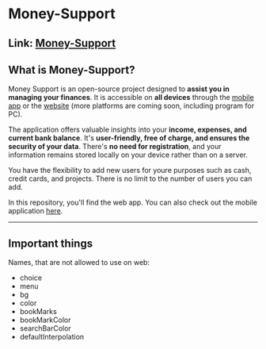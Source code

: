 # Money-Support
## Link: [Money-Support](https://buldes.github.io/money-support/)


What is Money-Support?
---
Money Support is an open-source project designed to **assist you in managing your finances**. It is accessible on **all devices** through the [mobile app](https://github.com/Buldes/Money-Support-Mobile_App) or the [website](https://buldes.github.io/money-support/) (more platforms are coming soon, including program for PC).

The application offers valuable insights into your **income, expenses, and current bank balance**. It's **user-friendly, free of charge, and ensures the security of your data**. There's **no need for registration**, and your information remains stored locally on your device rather than on a server.

You have the flexibility to add new users for youre purposes such as cash, credit cards, and projects. There is no limit to the number of users you can add.

In this repository, you'll find the web app. You can also check out the mobile application [here](https://github.com/Buldes/Money-Support-Mobile_App).

---

## Important things
Names, that are not allowed to use on web:
- choice
- menu
- bg
- color
- bookMarks
- bookMarkColor
- searchBarColor
- defaultInterpolation
